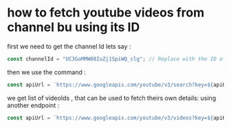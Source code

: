 # how to fetch youtube videos from channel bu using its ID

first we need to get the channel Id lets say :

```js
const channelId = "UC3GoMMW08IuZj1SpiWQ_clg"; // Replace with the ID of the YouTube channel you want to fetch
```

then we use the command :

```js
const apiUrl = `https://www.googleapis.com/youtube/v3/search?key=${apiKey}&channelId=${channelId}&part=snippet,id&order=date&maxResults=10`;
```

we get list of videoIds , that can be used to fetch theirs own details: using another endpoint :

```js
const apiUrl = `https://www.googleapis.com/youtube/v3/videos?key=${apiKey}&id=${videoId}&part=snippet,contentDetails`;
```
